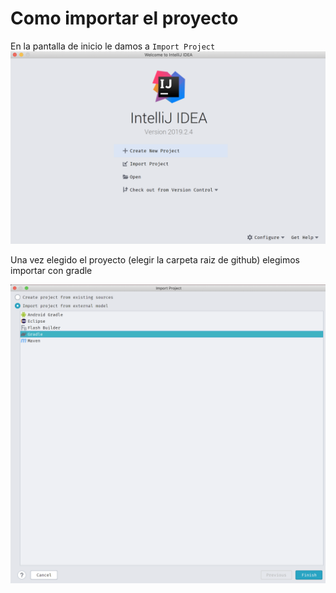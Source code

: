 # Como importar el proyecto

En la pantalla de inicio le damos a `Import Project`
![](images/welcome.png)

Una vez elegido el proyecto (elegir la carpeta raiz de github) elegimos importar con gradle

![](images/gradle.png)